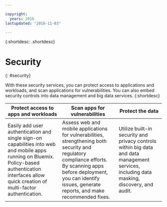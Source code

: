 ```yaml
---

copyright:
  years: 2016
lastupdated: "2016-11-03"

---
```



{:shortdesc: .shortdesc}


# Security
{: #security}

With these security services, you can protect access to applications and workloads, and scan applications for vulnerabilities. You can also embed security controls into data management and big data services.
{:shortdesc}


Protect access to apps and workloads | Scan apps for vulnerabilities | Protect the data
---- | ---- | ----
Easily add user authentication and single sign-on capabilities into web and mobile apps running on Bluemix. Policy-based authentication interfaces allow quick creation of multi-factor authentication. | Assess web and mobile applications for vulnerabilities, strengthening both security and regulatory compliance efforts. By scanning apps before deployment, you can identify issues, generate reports, and make recommended fixes. | Utilize built-in security and privacy controls within big data and data management services, including data masking, discovery, and audit.
